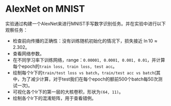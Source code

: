 # AlexNet on MNIST

实验通过构建一个AlexNet来进行MNIST手写数字识别任务。并在实验中进行以下观察任务：

- 检查前向传播的正确性：没有训练随机初始化的情况下，损失接近 $\ln 10 \approx 2.302$。 
- 查看网络参数。
- 在不同学习率下训练网络，range：`0.00001, 0.0001, 0.001, 0.01`，并计算每个epoch的`train loss, train loss, test acc`。 
- 绘制每个lr下的`train/test loss vs batch`，`train/test acc vs batch`(其中，为了减少计算，对于test我们在每个epoch的额前500个batch每50次测试一次)。 
- 可视化各个lr下的第一层的大核卷积，形状为`(64, 11)`。  
- 绘制各个lr下的混淆矩阵，用于查看错例。  
